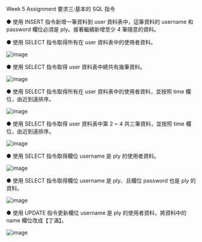 Week 5 Assignment 要求三:基本的 SQL 指令


  ● 使用 INSERT 指令新增一筆資料到 user 資料表中，這筆資料的 username 和 password 欄位必須是 ply。接著繼續新增至少 4 筆隨意的資料。

  ● 使用 SELECT 指令取得所有在 user 資料表中的使用者資料。

  ![image](https://user-images.githubusercontent.com/77286388/112092774-27619900-8bd3-11eb-9f28-0f0529a2a5df.png)

  ● 使用 SELECT 指令取得 user 資料表中總共有幾筆資料。

  ![image](https://user-images.githubusercontent.com/77286388/112093355-3ac13400-8bd4-11eb-8486-d48a0be1939b.png)

  ● 使用 SELECT 指令取得所有在 user 資料表中的使用者資料，並按照 time 欄位，由近到遠排序。
  
  ![image](https://user-images.githubusercontent.com/77286388/112093866-26ca0200-8bd5-11eb-94cf-c705f464e005.png)


  ● 使用 SELECT 指令取得 user 資料表中第 2 ~ 4 共三筆資料，並按照 time 欄位，由近到遠排序。
  
  ![image](https://user-images.githubusercontent.com/77286388/112094477-4c0b4000-8bd6-11eb-84fd-6f35f244e00c.png)
  
  ● 使用 SELECT 指令取得欄位 username 是 ply 的使用者資料。
  
  ![image](https://user-images.githubusercontent.com/77286388/112094603-955b8f80-8bd6-11eb-9f83-be1f600cc71e.png)
  
  ● 使用 SELECT 指令取得欄位 username 是 ply、且欄位 password 也是 ply 的資料。
  
  ![image](https://user-images.githubusercontent.com/77286388/112094982-bcb25c80-8bd6-11eb-8630-e3948f5a291b.png)

  ● 使用 UPDATE 指令更新欄位 username 是 ply 的使用者資料，將資料中的 name 欄位改成【丁滿】。

  ![image](https://user-images.githubusercontent.com/77286388/112095544-a789fd80-8bd7-11eb-89cd-caaff0b915de.png)
  
  

